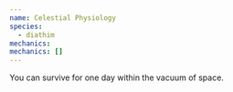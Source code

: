 ```yaml
---
name: Celestial Physiology
species:
  - diathim
mechanics:
mechanics: []
---
```

You can survive for one day within the vacuum of space.
